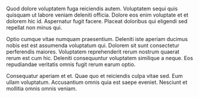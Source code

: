 Quod dolore voluptatem fuga reiciendis autem. Voluptatem sequi quis quisquam ut labore veniam deleniti officia. Dolore eos enim voluptate et et dolorem hic id. Aspernatur fugit facere. Placeat doloribus qui eligendi sed repellat non minus qui.
 Optio cumque vitae numquam praesentium. Deleniti iste aperiam ducimus nobis est est assumenda voluptatum qui. Dolorem sit sunt consectetur perferendis maiores. Voluptatem reprehenderit rerum nostrum quaerat rerum est cum hic. Deleniti consequuntur voluptatem similique a neque. Eos repudiandae veritatis omnis fugit rerum earum optio.
 Consequatur aperiam et et. Quae quo et reiciendis culpa vitae sed. Eum ullam voluptatum. Accusantium omnis quia est saepe eveniet. Nesciunt et mollitia omnis omnis veniam.